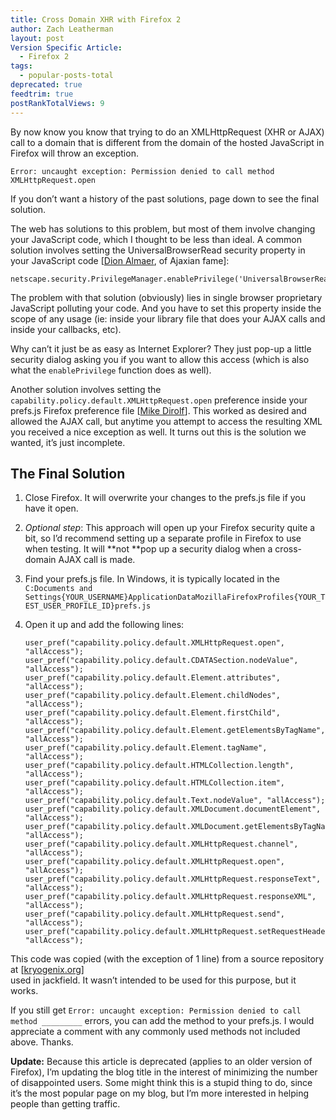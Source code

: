 ```yaml
---
title: Cross Domain XHR with Firefox 2
author: Zach Leatherman
layout: post
Version Specific Article:
  - Firefox 2
tags:
  - popular-posts-total
deprecated: true
feedtrim: true
postRankTotalViews: 9
---
```


By now know you know that trying to do an XMLHttpRequest (XHR or AJAX) call to a domain that is different from the domain of the hosted JavaScript in Firefox will throw an exception.

`Error: uncaught exception: Permission denied to call method XMLHttpRequest.open`

If you don’t want a history of the past solutions, page down to see the final solution.

The web has solutions to this problem, but most of them involve changing your JavaScript code, which I thought to be less than ideal. A common solution involves setting the UniversalBrowserRead security property in your JavaScript code [[Dion Almaer][1], of Ajaxian fame]:

 [1]: http://almaer.com/blog/archives/000794.html

    netscape.security.PrivilegeManager.enablePrivilege('UniversalBrowserRead');

The problem with that solution (obviously) lies in single browser proprietary JavaScript polluting your code. And you have to set this property inside the scope of any usage (ie: inside your library file that does your AJAX calls and inside your callbacks, etc).

Why can’t it just be as easy as Internet Explorer? They just pop-up a little security dialog asking you if you want to allow this access (which is also what the `enablePrivilege` function does as well).

Another solution involves setting the `capability.policy.default.XMLHttpRequest.open` preference inside your prefs.js Firefox preference file [[Mike Dirolf][2]]. This worked as desired and allowed the AJAX call, but anytime you attempt to access the resulting XML you received a nice exception as well. It turns out this is the solution we wanted, it’s just incomplete.

 [2]: http://blog.dirolf.com/2007/06/enabling-cross-domain-ajax-in-firefox.html

## The Final Solution

1.  Close Firefox. It will overwrite your changes to the prefs.js file if you have it open.
2.  *Optional step*: This approach will open up your Firefox security quite a bit, so I’d recommend setting up a separate profile in Firefox to use when testing. It will **not **pop up a security dialog when a cross-domain AJAX call is made.
3.  Find your prefs.js file. In Windows, it is typically located in the `C:Documents and Settings{YOUR_USERNAME}ApplicationDataMozillaFirefoxProfiles{YOUR_TEST_USER_PROFILE_ID}prefs.js`
4.  Open it up and add the following lines:

        user_pref("capability.policy.default.XMLHttpRequest.open", "allAccess");
        user_pref("capability.policy.default.CDATASection.nodeValue", "allAccess");
        user_pref("capability.policy.default.Element.attributes", "allAccess");
        user_pref("capability.policy.default.Element.childNodes", "allAccess");
        user_pref("capability.policy.default.Element.firstChild", "allAccess");
        user_pref("capability.policy.default.Element.getElementsByTagName", "allAccess");
        user_pref("capability.policy.default.Element.tagName", "allAccess");
        user_pref("capability.policy.default.HTMLCollection.length", "allAccess");
        user_pref("capability.policy.default.HTMLCollection.item", "allAccess");
        user_pref("capability.policy.default.Text.nodeValue", "allAccess");
        user_pref("capability.policy.default.XMLDocument.documentElement", "allAccess");
        user_pref("capability.policy.default.XMLDocument.getElementsByTagName", "allAccess");
        user_pref("capability.policy.default.XMLHttpRequest.channel", "allAccess");
        user_pref("capability.policy.default.XMLHttpRequest.open", "allAccess");
        user_pref("capability.policy.default.XMLHttpRequest.responseText", "allAccess");
        user_pref("capability.policy.default.XMLHttpRequest.responseXML", "allAccess");
        user_pref("capability.policy.default.XMLHttpRequest.send", "allAccess");
        user_pref("capability.policy.default.XMLHttpRequest.setRequestHeader", "allAccess");

This code was copied (with the exception of 1 line) from a source repository at [[kryogenix.org][3]]  
used in jackfield. It wasn’t intended to be used for this purpose, but it works.

 [3]: http://svn.kryogenix.org/filedetails.php?repname=kryogenix.org&path=/jackfield/trunk/htmlui/prefs.js&rev=0&sc=0

If you still get `Error: uncaught exception: Permission denied to call method _________` errors, you can add the method to your prefs.js. I would appreciate a comment with any commonly used methods not included above. Thanks.

**Update:** Because this article is deprecated (applies to an older version of Firefox), I’m updating the blog title in the interest of minimizing the number of disappointed users. Some might think this is a stupid thing to do, since it’s the most popular page on my blog, but I’m more interested in helping people than getting traffic.
